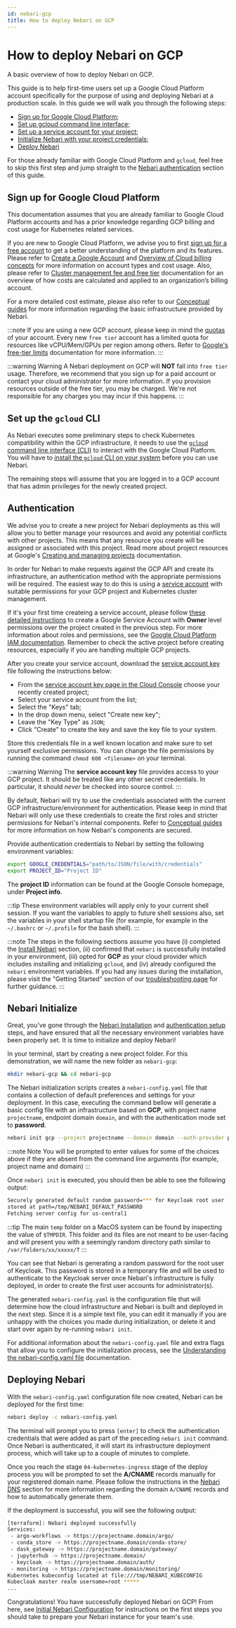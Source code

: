 ```yaml
---
id: nebari-gcp
title: How to deploy Nebari on GCP
---
```


# How to deploy Nebari on GCP

A basic overview of how to deploy Nebari on GCP.

This guide is to help first-time users set up a Google Cloud Platform account specifically for the purpose of using and deploying Nebari at a production scale. In this guide we will walk you through the following steps:

- [Sign up for Google Cloud Platform](#sign-up-for-google-cloud-platform);
- [Set up gcloud command line interface](#set-up-the-gcloud-cli);
- [Set up a service account for your project](#authentication);
- [Initialize Nebari with your project credentials](#nebari-initialize);
- [Deploy Nebari](#deploying-nebari)

For those already familiar with Google Cloud Platform and `gcloud`, feel free to skip this first step and jump straight to the [Nebari authentication](#authentication) section of this guide.


## Sign up for Google Cloud Platform

This documentation assumes that you are already familiar to Google Cloud Platform accounts and has a prior knowledge regarding GCP billing and cost usage for Kubernetes related services.

If you are new to Google Cloud Platform, we advise you to first [sign up for a free account](https://cloud.google.com/signup) to get a better understanding of the platform and its features. Please refer to [Create a Google Account](https://support.google.com/accounts/answer/27441) and [Overview of Cloud billing concepts](https://cloud.google.com/billing/docs/concepts#billing_account) for more information on account types and cost usage. Also, please refer to [Cluster management fee and free tier](https://cloud.google.com/kubernetes-engine/pricing#cluster_management_fee_and_free_tier) documentation for an overview of how costs are calculated and applied to an organization’s billing account.

For a more detailed cost estimate, please also refer to our [Conceptual guides]() for more information regarding the basic infrastructure provided by Nebari.

:::note
If you are using a new GCP account, please keep in mind the [quotas](https://cloud.google.com/docs/quota) of your account. Every new `free tier` account has a limited quota for resources like vCPU/Mem/GPUs per region among others. Refer to [Google's free-tier limits](https://cloud.google.com/free/docs/gcp-free-tier#free-tier-usage-limits) documentation for more information.
:::

:::warning Warning
A Nebari deployment on GCP will **NOT** fall into `free tier` usage. Therefore, we recommend that you sign up for a paid account or contact your cloud administrator for more information. If you provision resources outside of the free tier, you may be charged. We're not responsible for any charges you may incur if this happens.
:::

## Set up the `gcloud` CLI

As Nebari executes some preliminary steps to check Kubernetes compatibility within the GCP infrastructure, it needs to use the [`gcloud` command line interface (CLI)](https://cloud.google.com/sdk/gcloud) to interact with the Google Cloud Platform. You will have to [install the `gcloud` CLI on your system](https://cloud.google.com/sdk/docs/install) before you can use Nebari.

The remaining steps will assume that you are logged in to a GCP account that has admin privileges for the newly created project.

## Authentication

We advise you to create a new project for Nebari deployments as this will allow you to better manage your resources and avoid any potential conflicts with other projects. This means that any resource you create will be assigned or associated with this project. Read more about project resources at Google's [Creating and managing projects](https://cloud.google.com/resource-manager/docs/creating-managing-projects) documentation.

In order for Nebari to make requests against the GCP API and create its infrastructure, an authentication method with the appropriate permissions will be required. The easiest way to do this is using a [service account](https://cloud.google.com/iam/docs/understanding-service-accounts) with suitable permissions for your GCP project and Kubernetes cluster management.

If it's your first time createing a service account, please follow [these detailed instructions](https://cloud.google.com/docs/authentication/getting-started#creating_a_service_account) to create a Google Service Account with **Owner** level permissions over the project created in the previous step. For more information about roles and permissions, see the [Google Cloud Platform IAM documentation](https://cloud.google.com/iam/docs/choose-predefined-roles). Remember to check the active project before creating resources, especially if you are handling multiple GCP projects.

After you create your service account, download the [service account key](https://cloud.google.com/iam/docs/reference/rest/v1/projects.serviceAccounts.keys) file following the instructions below:

- From the [service account key page in the Cloud Console](https://console.cloud.google.com/iam-admin/serviceaccounts) choose your recently created project;
- Select your service account from the list;
- Select the "Keys" tab;
- In the drop down menu, select "Create new key";
- Leave the "Key Type" as `JSON`;
- Click "Create" to create the key and save the key file to your system.

Store this credentials file in a well known location and make sure to set yourself exclusive permissions. You can change the file permissions by running the command `chmod 600 <filename>` on your terminal.

:::warning Warning
The **service account key** file provides access to your GCP project. It should be treated like any other secret credentials. In particular, it should *never* be checked into source control.
:::

By default, Nebari will try to use the credentials associated with the current GCP infrastructure/environment for authentication. Please keep in mind that Nebari will only use these credentials to create the first roles and stricter permissions for Nebari's internal components. Refer to [Conceptual guides]() for more information on how Nebari's components are secured.

Provide authentication credentials to Nebari by setting the following environment variables:

```bash
export GOOGLE_CREDENTIALS="path/to/JSON/file/with/credentials"
export PROJECT_ID="Project ID"
```
The **project ID** information can be found at the Google Console homepage, under **Project info**.

:::tip
These environment variables will apply only to your current shell session. If you want the variables to apply to future shell sessions also, set the variables in your shell startup file (for example, for example in the `~/.bashrc` or `~/.profile` for the bash shell).
:::

:::note
The steps in the following sections assume you have (i) completed the [Install Nebari](/started/installing-nebari) section, (ii) confirmed that `nebari` is successfully installed in your environment, (iii) opted for **GCP** as your cloud provider which includes installing and initializing `gcloud`, and (iv) already configured the `nebari` environment variables. If you had any issues during the installation, please visit the "Getting Started" section of our [troubleshooting page](/started/troubleshooting) for further guidance.
:::

## Nebari Initialize

Great, you’ve gone through the [Nebari Installation](/started/installing-nebari.md) and [authentication setup](#authentication) steps, and have ensured that all the necessary environment variables have been properly set. It is time to initialize and deploy Nebari!

In your terminal, start by creating a new project folder. For this demonstration, we will name the new folder as `nebari-gcp`:

```bash
mkdir nebari-gcp && cd nebari-gcp
```
The Nebari initialization scripts creates a `nebari-config.yaml` file that contains a collection of default preferences and settings for your deployment. In this case, executing the command bellow will generate a basic config file with an infrastructure based on **GCP**, with project name `projectname`, endpoint domain `domain`, and with the authentication mode set to **password**.

```bash
nebari init gcp --project projectname --domain domain --auth-provider password
```
:::note Note
You will be prompted to enter values for some of the choices above if they are absent from the command line arguments (for example, project name and domain)
:::

Once `nebari init` is executed, you should then be able to see the following output:
```bash
Securely generated default random password=*** for Keycloak root user
stored at path=/tmp/NEBARI_DEFAULT_PASSWORD
Fetching server config for us-central1
```
:::tip
The main `temp` folder on a MacOS system can be found by inspecting the value of `$TMPDIR`. This folder and its files are not meant to be user-facing and will present you with a seemingly random directory path similar to `/var/folders/xx/xxxxx/T`
:::

You can see that Nebari is generating a random password for the root user of Keycloak. This password is stored in a temporary file and will be used to authenticate to the Keycloak server once Nebari's infrastructure is fully deployed, in order to create the first user accounts for administrator(s).

The generated `nebari-config.yaml` is the configuration file that will determine how the cloud infrastructure and Nebari is built and deployed in the next step. Since it is a simple text file, you can edit it manually if you are unhappy with the choices you made during initialization, or delete it and start over again by re-running `nebari init`.

For additional information about the `nebari-config.yaml` file and extra flags that allow you to configure the initialization process, see the [Understanding the nebari-config.yaml file](/tutorials/overview.md) documentation.

## Deploying Nebari

With the `nebari-config.yaml` configuration file now created, Nebari can be deployed for the first time:

```bash
nebari deploy -c nebari-config.yaml
```
The terminal will prompt you to press `[enter]` to check the authentication credentials that were added as part of the preceding `nebari init` command. Once Nebari is authenticated, it will start its infrastructure deployment process, which will take up to a couple of minutes to complete.

Once you reach the stage `04-kubernetes-ingress` stage of the deploy process you will be prompted to set the **A/CNAME** records manually for your registered domain name. Please follow the instructions in the [Nebari DNS](/how-tos/domain-registry.md) section for more information regarding the domain `A/CNAME` records and how to automatically generate them.

If the deployment is successful, you will see the following output:
```bash
[terraform]: Nebari deployed successfully
Services:
 - argo-workflows -> https://projectname.domain/argo/
 - conda_store -> https://projectname.domain/conda-store/
 - dask_gateway -> https://projectname.domain/gateway/
 - jupyterhub -> https://projectname.domain/
 - keycloak -> https://projectname.domain/auth/
 - monitoring -> https://projectname.domain/monitoring/
Kubernetes kubeconfig located at file:///tmp/NEBARI_KUBECONFIG
Kubecloak master realm username=root *****
...
```

Congratulations! You have successfully deployed Nebari on GCP! From here, see [Initial Nebari Configuration]() for instructions on the first steps you should take to prepare your Nebari instance for your team's use.